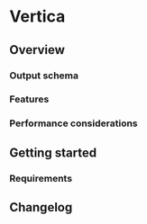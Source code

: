 # Vertica

## Overview



### Output schema



### Features



### Performance considerations

## Getting started

### Requirements


## Changelog

